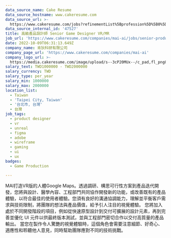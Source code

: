 ```yaml
---
data_source_name: Cake Resume
data_source_hostname: www.cakeresume.com
data_source_url: >-
  https://www.cakeresume.com/jobs?refinementList%5Bprofession%5D%5B0%5D=game-production&range%5Bsalary_range%5D%5Bmin%5D=1000000
data_source_internal_id: '47527'
title: 高級產品設計師 Senior Game Designer VR/MR
job_url: 'https://www.cakeresume.com/companies/mai-ai/jobs/senior-product-designer-vr-mr'
date: 2022-10-09T06:31:13.649Z
company_name: 肯狄科研有限公司
company_page_url: 'https://www.cakeresume.com/companies/mai-ai'
company_logo_url: >-
  https://media.cakeresume.com/image/upload/s--3cP20MUx--/c_pad,fl_png8,h_200,w_200/v1610469581/xlehphjtzuk3nllpqgbz.png
salary_text: TWD1000000 - TWD2000000
salary_currency: TWD
salary_type: per_year
salary_min: 1000000
salary_max: 2000000
location_list:
  - Taiwan
  - 'Taipei City, Taiwan'
  - '台北市, 台灣'
  - 台灣
job_tags:
  - product designer
  - vr
  - unreal
  - figma
  - adobe
  - wireframe
  - gaming
  - ui
  - ux
badges:
  - Game Production

---
```


MAI打造VR版的人體Google Maps。透過調研、構思可行性方案到產品迭代開發，您將與設計、醫學內容、工程部門共同協作開發新的功能，或改善既有的產品體驗，以符合最佳的使用者體驗。您須有良好的溝通協調能力，理解並平衡客戶需求與技術限制，將團隊的想法與產品價值，給予引人注目的視覺體驗。 您將加入處於不同開發階段的項目，例如從快速原型設計到交付可擴展的設計元素，再到完善並優化 UI 元件以供最終版本測試，並與工程部門密切合作以交付高質量的產品輸出。 當您在製作令人驚艷的視覺體驗時，這個角色會需要注意細節、好奇心、適應性和聆聽他人意見，同時幫助團隊應對不同的技術挑戰。